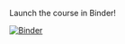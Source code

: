 Launch the course in Binder!

[![Binder](https://mybinder.org/badge_logo.svg)](https://mybinder.org/v2/gh/agilebiofoundry/2019-02.26-28-cell-factory-design-course/master)
